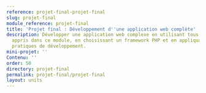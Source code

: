 ```yaml
---
reference: projet-final-projet-final
slug: projet-final
module_reference: projet-final
title: 'Projet final : Développement d''une application web complète'
description: Développer une application web complexe en utilisant tous les concepts
  appris dans ce module, en choisissant un framework PHP et en appliquant les bonnes
  pratiques de développement.
mini-projet: ''
Contenu: ''
order: 50
directory: projet-final
permalink: projet-final/projet-final
layout: units
---
```

